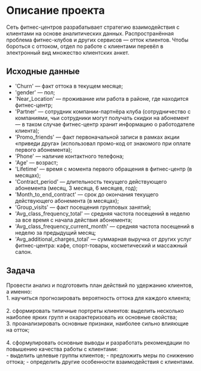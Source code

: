 # Описание проекта
Сеть фитнес-центров разрабатывает стратегию взаимодействия с клиентами на основе аналитических данных. Распространённая проблема фитнес-клубов и других сервисов — отток клиентов. Чтобы бороться с оттоком, отдел по работе с клиентами перевёл в электронный вид множество клиентских анкет. 
## Исходные данные 
- 'Churn' — факт оттока в текущем месяце;
- 'gender' — пол;
- 'Near_Location' — проживание или работа в районе, где находится фитнес-центр;
- 'Partner' — сотрудник компании-партнёра клуба (сотрудничество с компаниями, чьи сотрудники могут получать скидки на абонемент — в таком случае фитнес-центр хранит информацию о работодателе клиента);
- 'Promo_friends' — факт первоначальной записи в рамках акции «приведи друга» (использовал промо-код от знакомого при оплате первого абонемента);
- 'Phone' — наличие контактного телефона;
- 'Age' — возраст;
- 'Lifetime' — время с момента первого обращения в фитнес-центр (в месяцах);
- 'Contract_period' — длительность текущего действующего абонемента (месяц, 3 месяца, 6 месяцев, год);
- 'Month_to_end_contract' — срок до окончания текущего действующего абонемента (в месяцах);
- 'Group_visits' — факт посещения групповых занятий;
- 'Avg_class_frequency_total' — средняя частота посещений в неделю за все время с начала действия абонемента;
- 'Avg_class_frequency_current_month' — средняя частота посещений в неделю за предыдущий месяц;
- 'Avg_additional_charges_total' — суммарная выручка от других услуг фитнес-центра: кафе, спорт-товары, косметический и массажный салон.

## Задача    
Провести анализ и подготовить план действий по удержанию клиентов, а именно:    
    1. научиться прогнозировать вероятность оттока для каждого клиента;<br>    
    2. сформировать типичные портреты клиентов: выделить несколько наиболее ярких групп и охарактеризовать их основные свойства;<br> 
    3. проанализировать основные признаки, наиболее сильно влияющие на отток;<br>    
    4. сформулировать основные выводы и разработать рекомендации по повышению качества работы с клиентами:<br> 
            - выделить целевые группы клиентов; 
            - предложить меры по снижению оттока; 
            - определить другие особенности взаимодействия с клиентами.


